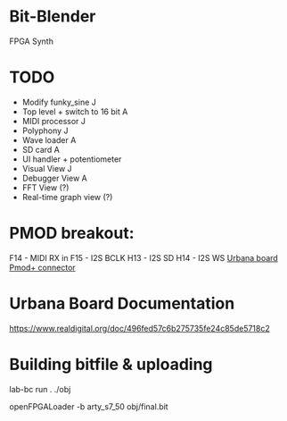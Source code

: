 # Bit-Blender
FPGA Synth


# TODO

- Modify funky_sine J
- Top level + switch to 16 bit A
- MIDI processor J
- Polyphony J
- Wave loader A
- SD card A
- UI handler + potentiometer
- Visual View J
- Debugger View A
- FFT View (?)
- Real-time graph view (?)




# PMOD breakout:
F14 - MIDI RX in
F15 - I2S BCLK
H13 - I2S SD
H14 - I2S WS
[Urbana board Pmod+ connector](pmod.png)


# Urbana Board Documentation
https://www.realdigital.org/doc/496fed57c6b275735fe24c85de5718c2



# Building bitfile & uploading

lab-bc run . ./obj

openFPGALoader -b arty_s7_50 obj/final.bit

